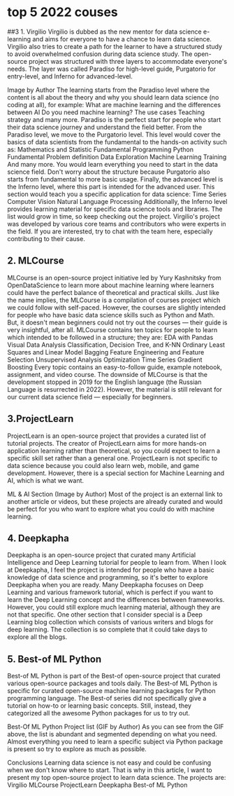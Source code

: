 # top 5 2022 couses

##3 1. Virgilio
   Virgilio is dubbed as the new mentor for data science e-learning and aims for everyone to have a chance to learn data science. Virgilio also tries to create a path for the learner to have a structured study to avoid overwhelmed confusion during data science study.
   The open-source project was structured with three layers to accommodate everyone's needs. The layer was called Paradiso for high-level guide, Purgatorio for entry-level, and Inferno for advanced-level.

Image by Author
The learning starts from the Paradiso level where the content is all about the theory and why you should learn data science (no coding at all), for example:
What are machine learning and the differences between AI
Do you need machine learning?
The use cases
Teaching strategy
and many more. Paradiso is the perfect start for people who start their data science journey and understand the field better.
From the Paradiso level, we move to the Purgatorio level. This level would cover the basics of data scientists from the fundamental to the hands-on activity such as:
Mathematics and Statistic Fundamental
Programming Python Fundamental
Problem definition
Data Exploration
Machine Learning Training
And many more. You would learn everything you need to start in the data science field. Don't worry about the structure because Purgatorio also starts from fundamental to more basic usage.
Finally, the advanced level is the Inferno level, where this part is intended for the advanced user. This section would teach you a specific application for data science:
Time Series
Computer Vision
Natural Language Processing
Additionally, the Inferno level provides learning material for specific data science tools and libraries. The list would grow in time, so keep checking out the project.
Virgilio's project was developed by various core teams and contributors who were experts in the field. If you are interested, try to chat with the team here, especially contributing to their cause.


## 2. MLCourse
   
MLCourse is an open-source project initiative led by Yury Kashnitsky from OpenDataScience to learn more about machine learning where learners could have the perfect balance of theoretical and practical skills. Just like the name implies, the MLCourse is a compilation of courses project which we could follow with self-paced.
   However, the courses are slightly intended for people who have basic data science skills such as Python and Math. But, it doesn't mean beginners could not try out the courses — their guide is very insightful, after all.
   MLCourse contains ten topics for people to learn which intended to be followed in a structure; they are:
   EDA with Pandas
   Visual Data Analysis
   Classification, Decision Tree, and K-NN
   Ordinary Least Squares and Linear Model
   Bagging
   Feature Engineering and Feature Selection
   Unsupervised Analysis
   Optimization
   Time Series
   Gradient Boosting
   Every topic contains an easy-to-follow guide, example notebook, assignment, and video course.
   The downside of MLCourse is that the development stopped in 2019 for the English language (the Russian Language is resurrected in 2022). However, the material is still relevant for our current data science field — especially for beginners.

## 3.ProjectLearn
   
ProjectLearn is an open-source project that provides a curated list of tutorial projects. The creator of ProjectLearn aims for more hands-on application learning rather than theoretical, so you could expect to learn a specific skill set rather than a general one.
   ProjectLearn is not specific to data science because you could also learn web, mobile, and game development. However, there is a special section for Machine Learning and AI, which is what we want.

ML & AI Section (Image by Author)
Most of the project is an external link to another article or videos, but these projects are already curated and would be perfect for you who want to explore what you could do with machine learning.

## 4. Deepkapha

   Deepkapha is an open-source project that curated many Artificial Intelligence and Deep Learning tutorial for people to learn from. When I look at Deepkapha, I feel the project is intended for people who have a basic knowledge of data science and programming, so it's better to explore Deepkapha when you are ready.
   Many Deepkapha focuses on Deep Learning and various framework tutorial, which is perfect if you want to learn the Deep Learning concept and the differences between frameworks. However, you could still explore much learning material, although they are not that specific.
   One other section that I consider special is a Deep Learning blog collection which consists of various writers and blogs for deep learning. The collection is so complete that it could take days to explore all the blogs.

## 5. Best-of ML Python

   Best-of ML Python is part of the Best-of open-source project that curated various open-source packages and tools daily. The Best-of ML Python is specific for curated open-source machine learning packages for Python programming language.
   The Best-of series did not specifically give a tutorial on how-to or learning basic concepts. Still, instead, they categorized all the awesome Python packages for us to try out.

Best-Of ML Python Project list (GIF by Author)
As you can see from the GIF above, the list is abundant and segmented depending on what you need. Almost everything you need to learn a specific subject via Python package is present so try to explore as much as possible.



Conclusions
Learning data science is not easy and could be confusing when we don't know where to start. That is why in this article, I want to present my top open-source project to learn data science. The projects are:
Virgilio
MLCourse
ProjectLearn
Deepkapha
Best-of ML Python


